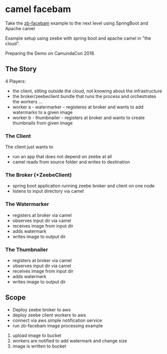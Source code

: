 # camel facebam

Take the [zb-facebam](https://github.com/zeebe-io/zb-facebam) example to the next level using SpringBoot and Apache camel

Example setup using zeebe with spring boot and apache camel in "the cloud".

Preparing the Demo on CamundaCon 2018.

## The Story

4 Players:

- the client, sitting outside the cloud, not knowing about the infrastructure
- the broker/zeebeclient bundle that runs the process and orchestrates the workers ... 
- worker a - watermarker - registeres at broker and wants to add watermarks to a given image
- worker b - thumbnailer - registers at broker and wants to create thumbnails from given image

### The Client

The client just wants to 

* run an app that does not depend on zeebe at all
* camel reads from source folder and writes to destination 

### The Broker (+ZeebeClient)

* spring boot application running zeebe broker and client on one node
* listens to input directory via camel

### The Watermarker

* registers at broker via camel
* observes input dir via camel
* receives image from input dir
* adds watermark
* writes image to output dir

### The Thumbnailer

* registers at broker via camel
* observes input dir via camel
* receives image from input dir
* adds watermark
* writes image to output dir




## Scope

* Deploy zeebe broker to aws 
* deploy zeebe client workers to aws
* connect via aws simple notification service
* run zb-facebam image processing example

1. upload image to bucket
2. workers are notified to add watermark and change size
3. image is written to bucket
